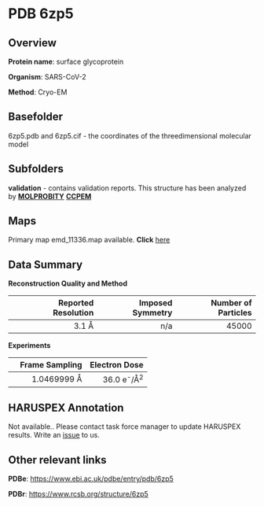 # PDB 6zp5

## Overview

**Protein name**: surface glycoprotein

**Organism**: SARS-CoV-2

**Method**: Cryo-EM



## Basefolder

6zp5.pdb and 6zp5.cif - the coordinates of the threedimensional molecular model

## Subfolders





**validation** - contains validation reports. This structure has been analyzed by   [**MOLPROBITY**](https://github.com/thorn-lab/coronavirus_structural_task_force/tree/master/pdb/surface_glycoprotein/SARS-CoV-2/6zp5/validation/molprobity)   [**CCPEM**](https://github.com/thorn-lab/coronavirus_structural_task_force/tree/master/pdb/surface_glycoprotein/SARS-CoV-2/6zp5/validation/ccpem-validation)



## Maps

Primary map emd_11336.map available. **Click** [here](http://ftp.wwpdb.org/pub/emdb/structures/EMD-11336/map/) 

## Data Summary
**Reconstruction Quality and Method**

|   | Reported Resolution | Imposed Symmetry | Number of Particles |
|---|-------------:|----------------:|--------------:|
|   |3.1 Å|n/a|45000|

**Experiments**

|   | Frame Sampling | Electron Dose |
|---|-------------:|----------------:|
|   |1.0469999 Å|36.0 e<sup>-</sup>/Å<sup>2</sup>|

## HARUSPEX Annotation

Not available.. Please contact task force manager to update HARUSPEX results. Write an [issue](https://github.com/thorn-lab/coronavirus_structural_task_force/issues) to us.

## Other relevant links 
**PDBe**:  https://www.ebi.ac.uk/pdbe/entry/pdb/6zp5
 
**PDBr**: https://www.rcsb.org/structure/6zp5 
